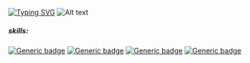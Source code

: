 [![Typing SVG](https://readme-typing-svg.herokuapp.com/?lines=hello+my+name+is;johannes&color=ffffff)](https://git.io/typing-svg)
![Alt text](https://spotify-recently-played-readme.vercel.app/api?user=johannesll)



##### skills:
[![Generic badge](https://img.shields.io/badge/html-great-4598e6.svg)](https://shields.io/)
[![Generic badge](https://img.shields.io/badge/css-great-4598e6.svg)](https://shields.io/)
[![Generic badge](https://img.shields.io/badge/js-good-4598e6.svg)](https://shields.io/)
[![Generic badge](https://img.shields.io/badge/cpp-good-4598e6.svg)](https://shields.io/)

